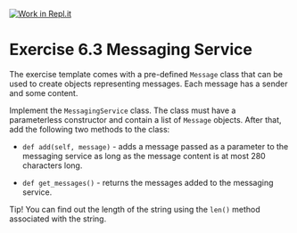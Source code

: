 [![Work in Repl.it](https://classroom.github.com/assets/work-in-replit-14baed9a392b3a25080506f3b7b6d57f295ec2978f6f33ec97e36a161684cbe9.svg)](https://classroom.github.com/online_ide?assignment_repo_id=4798843&assignment_repo_type=AssignmentRepo)
# Exercise 6.3 Messaging Service

The exercise template comes with a pre-defined `Message` class that can be used to create objects representing messages. Each message has a sender and some content.

Implement the `MessagingService` class. The class must have a parameterless constructor and contain a list of `Message` objects. After that, add the following two methods to the class:

- `def add(self, message)` - adds a message passed as a parameter to the messaging service as long as the message content is at most 280 characters long.

- `def get_messages()` - returns the messages added to the messaging service.

Tip! You can find out the length of the string using the `len()` method associated with the string.

